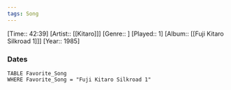 ```yaml
---
tags: Song  
---
```

[Time:: 42:39]
[Artist:: [[Kitaro]]]
[Genre:: ]
[Played:: 1]
[Album:: [[Fuji Kitaro Silkroad 1]]]
[Year:: 1985]
### Dates
````dataview
TABLE Favorite_Song
WHERE Favorite_Song = "Fuji Kitaro Silkroad 1"
````